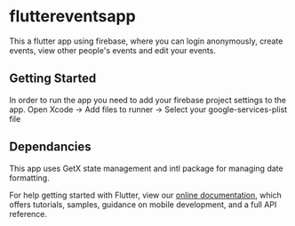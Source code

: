 # fluttereventsapp

This a flutter app using firebase, where you can login anonymously, create events, view other people's events and edit your events.

## Getting Started

In order to run the app you need to add your firebase project settings to the app.
Open Xcode -> Add files to runner -> Select your google-services-plist file

## Dependancies

This app uses GetX state management and intl package for managing date formatting.

For help getting started with Flutter, view our
[online documentation](https://flutter.dev/docs), which offers tutorials,
samples, guidance on mobile development, and a full API reference.
